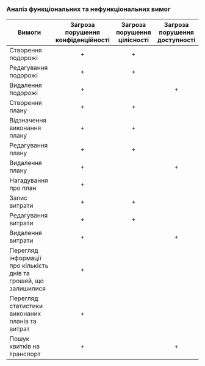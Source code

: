 ### Аналіз функціональних та нефункціональних вимог
|Вимоги|Загроза порушення конфіденційності|Загроза порушення цілісності|Загроза порушення доступності|
|-|:-:|:-:|:-:|
|Створення подорожі|+|+||
|Редагування подорожі|+|+||
|Видалення подорожі|+||+|
|Створення плану|+|+||
|Відзначення виконання плану|+|+||
|Редагування плану|+|+||
|Видалення плану|+||+|
|Нагадування про план|+|||
|Запис витрати|+|+||
|Редагування витрати|+|+||
|Видалення витрати|+||+|
|Перегляд інформації про кількість днів та грошей, що залишилися|+|||
|Перегляд статистики виконаних планів та витрат|+|||
|Пошук квитків на транспорт|+||+|
